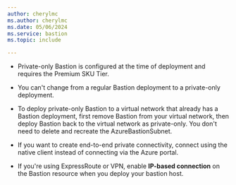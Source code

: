 ```yaml
---
author: cherylmc
ms.author: cherylmc
ms.date: 05/06/2024
ms.service: bastion
ms.topic: include

---
```


* Private-only Bastion is configured at the time of deployment and requires the Premium SKU Tier.

* You can't change from a regular Bastion deployment to a private-only deployment.

* To deploy private-only Bastion to a virtual network that already has a Bastion deployment, first remove Bastion from your virtual network, then deploy Bastion back to the virtual network as private-only. You don't need to delete and recreate the AzureBastionSubnet.

* If you want to create end-to-end private connectivity, connect using the native client instead of connecting via the Azure portal.

* If you're using ExpressRoute or VPN, enable **IP-based connection** on the Bastion resource when you deploy your bastion host. 